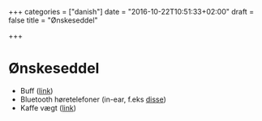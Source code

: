 +++
categories = ["danish"]
date = "2016-10-22T10:51:33+02:00"
draft = false
title = "Ønskeseddel"

+++
# Ønskeseddel

*   Buff ([link](https://www.spejdersport.dk/buff-merinould.aspx))
*   Bluetooth høretelefoner (in-ear, f.eks [disse](http://www.apple.com/dk/shop/product/MLYF2ZM/A/beatsx-%C3%B8retelefoner-hvid?fnode=f887f526076e7345f0f732b22b7d172047c7bf5b9e8ee591edcb6b839e20b58614845d161d6729fe8c9de6fc4ac55ba0095008e52895b56e721c9dfa61a7cb173027af739323ac07448799e0e2ecc91201387746e17fa8f8fc7bb9e1746410294cf2a6d81fb669a72f0d9eef44fc2c0800d652b17adadf2be6447471230353ee&fs=f%3Dbluetooth%26fh%3D47cf%252B3028))
*   Kaffe vægt ([link](http://www.kaffemekka.dk/shop/735-hario/1023-hario-v60-drip-scale-vst-2000/))